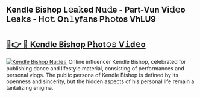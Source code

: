 ## Kendle Bishop L𝚎a𝚔ed N𝚞𝚍e - Part-Vun Vi𝚍𝚎o L𝚎a𝚔s - H𝚘𝚝 O𝚗𝚕yf𝚊ns P𝚑𝚘tos VhLU9

# <h2><a href="http://kfdbv61.oniu.top/?m=Kendle+Bishop">🔗👉 🔴 Kendle Bishop P𝚑ot𝚘𝚜 V𝚒d𝚎o</a></h2>

[![Kendle Bishop Nu𝚍e𝚜](https://i.imgur.com/0qMVB7G.gif)](http://kfdbv61.oniu.top/?m=Kendle+Bishop)
Online influencer Kendle Bishop, celebrated for publishing dance and lifestyle material, consisting of performances and personal vlogs. The public persona of Kendle Bishop is defined by its openness and sincerity, but the hidden aspects of his personal life remain a tantalizing enigma.  
